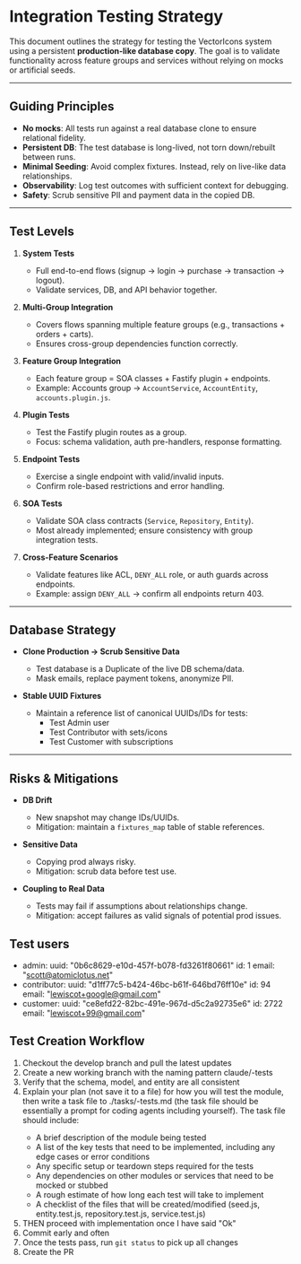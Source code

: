 # Integration Testing Strategy

This document outlines the strategy for testing the VectorIcons system using a persistent **production-like database copy**. The goal is to validate functionality across feature groups and services without relying on mocks or artificial seeds.

---

## Guiding Principles

- **No mocks**: All tests run against a real database clone to ensure relational fidelity.
- **Persistent DB**: The test database is long-lived, not torn down/rebuilt between runs.
- **Minimal Seeding**: Avoid complex fixtures. Instead, rely on live-like data relationships.
- **Observability**: Log test outcomes with sufficient context for debugging.
- **Safety**: Scrub sensitive PII and payment data in the copied DB.

---

## Test Levels

1. **System Tests**
   - Full end-to-end flows (signup → login → purchase → transaction → logout).
   - Validate services, DB, and API behavior together.

2. **Multi-Group Integration**
   - Covers flows spanning multiple feature groups (e.g., transactions + orders + carts).
   - Ensures cross-group dependencies function correctly.

3. **Feature Group Integration**
   - Each feature group = SOA classes + Fastify plugin + endpoints.
   - Example: Accounts group → `AccountService`, `AccountEntity`, `accounts.plugin.js`.

4. **Plugin Tests**
   - Test the Fastify plugin routes as a group.
   - Focus: schema validation, auth pre-handlers, response formatting.

5. **Endpoint Tests**
   - Exercise a single endpoint with valid/invalid inputs.
   - Confirm role-based restrictions and error handling.

6. **SOA Tests**
   - Validate SOA class contracts (`Service`, `Repository`, `Entity`).
   - Most already implemented; ensure consistency with group integration tests.

7. **Cross-Feature Scenarios**
   - Validate features like ACL, `DENY_ALL` role, or auth guards across endpoints.
   - Example: assign `DENY_ALL` → confirm all endpoints return 403.

---

## Database Strategy

- **Clone Production → Scrub Sensitive Data**
  - Test database is a Duplicate of the live DB schema/data.
  - Mask emails, replace payment tokens, anonymize PII.

- **Stable UUID Fixtures**
  - Maintain a reference list of canonical UUIDs/IDs for tests:
    - Test Admin user
    - Test Contributor with sets/icons
    - Test Customer with subscriptions

---

## Risks & Mitigations

- **DB Drift**
  - New snapshot may change IDs/UUIDs.
  - Mitigation: maintain a `fixtures_map` table of stable references.

- **Sensitive Data**
  - Copying prod always risky.
  - Mitigation: scrub data before test use.

- **Coupling to Real Data**
  - Tests may fail if assumptions about relationships change.
  - Mitigation: accept failures as valid signals of potential prod issues.
  
## Test users

- admin:
    uuid: "0b6c8629-e10d-457f-b078-fd3261f80661"
    id: 1
    email: "scott@atomiclotus.net"
- contributor:
    uuid: "d1ff77c5-b424-46bc-b61f-646bd76ff10e"
    id: 94
    email: "lewiscot+google@gmail.com"
- customer:
    uuid: "ce8efd22-82bc-491e-967d-d5c2a92735e6"
    id: 2722
    email: "lewiscot+99@gmail.com"


## Test Creation Workflow

1. Checkout the develop branch and pull the latest updates
2. Create a new working branch with the naming pattern claude/<module-name>-tests
3. Verify that the schema, model, and entity are all consistent
4. Explain your plan (not save it to a file) for how you will test the module, then 
write a task file to ./tasks/<module-name>-tests.md (the task file should be essentially a prompt for coding agents including yourself). The task file should include:
   - A brief description of the module being tested
   - A list of the key tests that need to be implemented, including any edge cases or error conditions
   - Any specific setup or teardown steps required for the tests
   - Any dependencies on other modules or services that need to be mocked or stubbed
   - A rough estimate of how long each test will take to implement
   - A checklist of the files that will be created/modified (seed.js, entity.test.js, repository.test.js, service.test.js)
5. THEN proceed with implementation once I have said "Ok"
6. Commit early and often
7. Once the tests pass, run `git status` to pick up all changes
8. Create the PR

